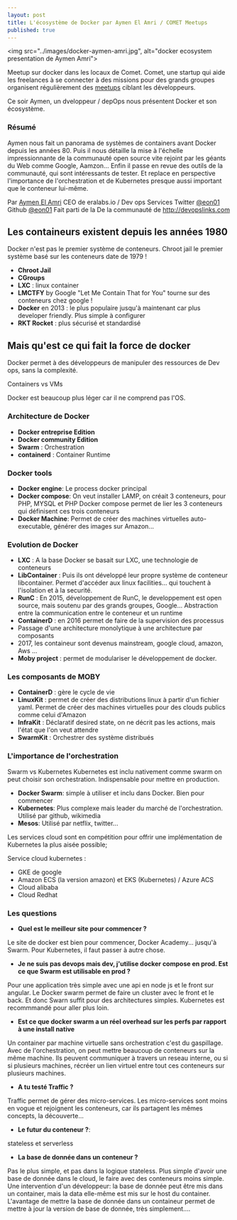 ```yaml
---
layout: post
title: L'écosystème de Docker par Aymen El Amri / COMET Meetups
published: true
---
```


<img src="../images/docker-aymen-amri.jpg", alt="docker ecosystem presentation de Aymen Amri">

Meetup sur docker dans les locaux de Comet. 
Comet, une startup qui aide les freelances à se connecter à des missions pour des grands groupes organisent régulièrement des [meetups](https://www.meetup.com/fr-FR/Comet-Meetups-for-Freelancers/) ciblant les développeurs.

Ce soir Aymen, un dveloppeur / depOps nous présentent Docker et son écosystème.


### Résumé

Aymen nous fait un panorama de systèmes de containers avant Docker depuis les  années 80. Puis il nous détaille la mise à l'échelle impressionnante de la communauté open source vite rejoint par les géants du Web comme Google, Aamzon... 
Enfin il passe en revue des outils de la communauté, qui sont intéressants de tester.
Et replace en perspective l'importance de l'orchestration et de Kubernetes presque aussi important que le conteneur lui-même.

Par [Aymen El Amri](http://aymenelamri.com)
CEO de eralabs.io / Dev ops Services
Twitter [@eon01](https://twitter.com/eon01)
Github [@eon01](https://github.com/eon01)
Fait parti de la De la communauté de http://devopslinks.com


## Les containeurs existent depuis les années 1980

Docker n'est pas le  premier système de conteneurs. Chroot jail le premier système basé sur les conteneurs date de 1979 !

* **Chroot Jail**
* **CGroups**
* **LXC** : linux container
* **LMCTFY** by Google "Let Me Contain That for You" tourne sur des conteneurs chez google !
* **Docker** en 2013 : le plus populaire jusqu'à maintenant car plus developer friendly. Plus simple à configurer
* **RKT Rocket** : plus sécurisé et standardisé 

## Mais qu'est ce qui fait la force de docker

Docker permet à des développeurs de manipuler des ressources de Dev ops, sans la complexité. 

Containers vs VMs

Docker est beaucoup plus léger car il ne comprend pas l'OS. 


### Architecture de Docker 

* **Docker entreprise Edition**
* **Docker community Edition**
* **Swarm** : Orchestration 
* **containerd** : Container Runtime

### Docker tools 

* **Docker engine**: Le process docker principal
* **Docker compose**: On veut installer LAMP, on créait 3 conteneurs, pour PHP, MYSQL et PHP Docker compose permet de lier les 3 conteneurs qui définisent ces trois conteneurs
* **Docker Machine**: Permet de créer des machines virtuelles auto-executable, générer des images sur Amazon...


### Evolution de Docker

* **LXC** : A la base Docker se basait sur LXC, une technologie de conteneurs 
* **LibContainer** : Puis ils ont développé leur propre système de conteneur libcontainer. Permet d'accéder aux linux facilities... qui touchent à l'isolation et à la securité.
* **RunC** : En 2015, développement de RunC, le developpement est open source, mais soutenu par des grands groupes, Google... Abstraction entre la communication entre le conteneur et un runtime
* **ContainerD** : en 2016 permet de faire de la supervision des processus 
* Passage d'une architecture monolytique à une architecture par composants
* 2017, les containeur sont devenus mainstream, google cloud, amazon, Aws ...
* **Moby project** : permet de modulariser le développement de docker.

### Les composants de MOBY

* **ContainerD** : gère le cycle de vie
* **LinuxKit** : permet de créer des distributions linux à partir d'un fichier yaml. Permet de créer des machines virtuelles pour des clouds publics comme celui d'Amazon
* **InfraKit** : Déclaratif desired state, on ne décrit pas les actions, mais l'état que l'on veut attendre
* **SwarmKit** : Orchestrer des système distribués

### L'importance de l'orchestration 

Swarm vs Kubernetes
Kubernetes est inclu nativement comme swarm on peut choisir son orchestration. Indispensable pour mettre en production.

* **Docker Swarm**: simple à utiliser et inclu dans Docker. Bien pour commencer
* **Kubernetes**: Plus complexe mais leader du marché de l'orchestration. Utilisé par github, wikimedia
* **Mesos**: Utilisé par netflix, twitter...

Les services cloud sont en compétition pour offrir une implémentation de Kubernetes la plus aisée possible; 

Service cloud kubernetes : 

* GKE de google
* Amazon ECS (la version amazon) et EKS (Kubernetes) / Azure ACS 
* Cloud alibaba 
* Cloud Redhat


### Les questions 

* **Quel est le meilleur site pour commencer ?**

Le site de docker est bien pour commencer, Docker Academy... jusqu'à Swarm. Pour Kubernetes, il faut passer à autre chose.

* **Je ne suis pas devops mais dev, j'utilise docker compose en prod. Est ce que Swarm est utilisable en prod ?**

Pour une application très simple avec une api en node js et le front sur angular. Le Docker swarm permet de faire un cluster avec le front et le back. Et donc Swarn suffit pour des architectures simples. Kubernetes est recommmandé pour aller plus loin.

* **Est ce que docker swarm a un réel overhead sur les perfs par rapport à une install native**

Un container par machine virtuelle sans orchestration c'est du gaspillage. Avec de l'orchestration, on peut mettre beaucoup de conteneurs sur la même machine. Ils peuvent communiquer à travers un reseau interne, ou si si plusieurs machines, récréer un lien virtuel entre tout ces conteneurs sur plusieurs machines. 

* **A tu testé Traffic ?**

Traffic permet de gérer des micro-services. Les micro-services sont moins en vogue et rejoignent les conteneurs, car ils  partagent les mêmes concepts, la découverte...

* **Le futur du conteneur ?**: 

stateless et serverless

*  **La base de donnée dans un conteneur ?**

Pas le plus simple, et pas dans la logique stateless. Plus simple d'avoir une base de donnée dans le cloud, le faire avec des conteneurs moins simple. 
Une intervention d'un développeur: la base de donnée peut être mis dans un container, mais la data elle-même est mis sur le host du container. L'avantage de mettre la base de donnée dans un containeur permet de mettre à jour la version de base de donnée, très simplement....







